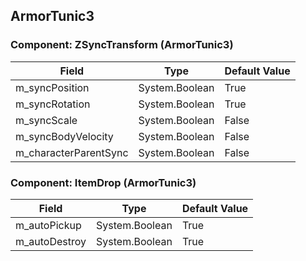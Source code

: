 ## ArmorTunic3

### Component: ZSyncTransform (ArmorTunic3)

|Field|Type|Default Value|
|---|---|---|
|m_syncPosition|System.Boolean|True|
|m_syncRotation|System.Boolean|True|
|m_syncScale|System.Boolean|False|
|m_syncBodyVelocity|System.Boolean|False|
|m_characterParentSync|System.Boolean|False|

### Component: ItemDrop (ArmorTunic3)

|Field|Type|Default Value|
|---|---|---|
|m_autoPickup|System.Boolean|True|
|m_autoDestroy|System.Boolean|True|

